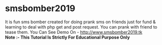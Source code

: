 # smsbomber2019
It is fun sms bomber created for doing prank sms on friends just for fund &amp; learning to deal with  php get and post request.
You can prank with friend to tease them.
You Can See Demo On - http://www.smsbomber2019.tk
<br>
<b>Note :- This Tutorial Is Strictly For Educational Purpose Only </b>
